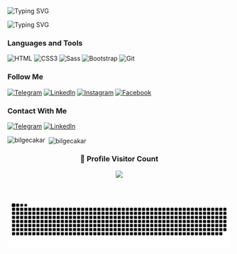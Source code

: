 ![Typing SVG](https://readme-typing-svg.herokuapp.com?color=%2336BCF7&lines=Hello+I'm+Javohir+Isoqjanov)
<!-- -->
![Typing SVG](https://readme-typing-svg.herokuapp.com?color=%2336BCF7&lines=I'm+FrontEnd+Developer)

### Languages and Tools  

<!-- ![JavaScript](https://img.shields.io/badge/-JavaScript-082032?style=for-the-badge&logo=JavaScript&logoColor=#FEC260) -->
![HTML](https://img.shields.io/badge/-HTML5-082032?style=for-the-badge&logo=HTML5&logoColor=#185ADB)
![CSS3](https://img.shields.io/badge/-CSS3-082032?style=for-the-badge&logo=CSS3&logoColor=1572B6)
![Sass](https://img.shields.io/badge/-Sass-082032?style=for-the-badge&logo=Sass&logoColor=CC6699)
![Bootstrap](https://img.shields.io/badge/-Bootstrap-082032?style=for-the-badge&logo=Bootstrap&logoColor=#7952B3)
![Git](https://img.shields.io/badge/-Git-082032?style=for-the-badge&logo=Git&logoColor=#F05032)


<!-- ![Node.js](https://img.shields.io/badge/-Node.js-082032?style=for-the-badge&logo=Node.js&logoColor=339933)
![Express](https://img.shields.io/badge/-Express-082032?style=for-the-badge&logo=Express&logoColor=000000)
![PostgreSQL](https://img.shields.io/badge/-PostgreSQL-082032?style=for-the-badge&logo=PostgreSQL&logoColor=4169E1)
![MongoDB](https://img.shields.io/badge/-MongoDB-082032?style=for-the-badge&logo=MongoDB&logoColor=47A248) -->


### Follow Me

[![Telegram](https://img.shields.io/badge/-Telegram-082032?style=for-the-badge&logo=Telegram&logoColor=#26A5E4)](https://t.me/https://t.me/javohirIsoqjanov)
[![LinkedIn](https://img.shields.io/badge/-LinkedIn-082032?style=for-the-badge&logo=LinkedIn&logoColor=0A66C2)](https://www.linkedin.com/in/JavohirIsoqjonov-068217247/)
[![Instagram](https://img.shields.io/badge/-Instagram-082032?style=for-the-badge&logo=Instagram&logoColor=#E4405F)](https://www.instagram.com/javoxir__2004_/)
[![Facebook](https://img.shields.io/badge/-Facebook-082032?style=for-the-badge&logo=Facebook&logoColor=#1877F2)](https://www.facebook.com/profile.php?id=100083803993550)


### Contact With Me

[![Telegram](https://img.shields.io/badge/-Telegram-082032?style=for-the-badge&logo=Telegram&logoColor=#26A5E4)](https://t.me/javohirIsoqjanov)
[![LinkedIn](https://img.shields.io/badge/-LinkedIn-082032?style=for-the-badge&logo=LinkedIn&logoColor=0A66C2)](https://www.linkedin.com/in/javohir-isoqjanov-7762b4247/)


<p><img align="left" src="https://github-readme-stats.vercel.app/api/top-langs?username=abdulazizOdiljanov&show_icons=true&bg_color=50,6666ff,00cc99&title_color=fff&text_color=fff&icon_color=f2f2f2&locale=en&layout=compact&count-private=true" alt="bilgecakar" /></p>

<p>&nbsp;
 <img align="center" src="https://github-readme-stats.vercel.app/api?username=abdulazizOdiljanov&show_icons=true&bg_color=50,6666ff,00cc99&title_color=fff&text_color=fff&icon_color=f2f2f2&locale=en&count_private=true&hide=issues" alt="bilgecakar" width="50%" /></p>

 <div align=center>
  <h3><b>📍 Profile Visitor Count</b></h3>
</div>
    
<!-- retro visitor counter -->  
<p align="center" >   
  <img src="https://profile-counter.glitch.me/subtleai/count.svg" />  
</p>
   
  
  
  
  
  
  
  
  
  
  
  
  
  <br>
  <p align="center">
  <img src="https://github.com/DHANOLA/DHANOLA/raw/output/github-contribution-grid-snake.svg" alt="snake"></center>
</p>